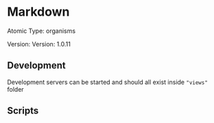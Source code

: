 # Markdown

Atomic Type: organisms

Version: Version: 1.0.11


## Development

Development servers can be started and should all exist inside `"views"` folder

## Scripts
